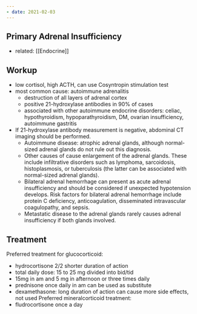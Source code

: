 ```yaml
---
- date: 2021-02-03
---
```


## Primary Adrenal Insufficiency

- related: [[Endocrine]]

## Workup

<!-- primary adrenal insufficiency cause, workup -->

- low cortisol, high ACTH, can use Cosyntropin stimulation test
- most common cause: autoimmune adrenalitis
	- destruction of all layers of adrenal cortex
	- positive 21-hydroxylase antibodies in 90% of cases
	- associated with other autoimmune endocrine disorders: celiac, hypothyroidism, hypoparathyroidism, DM, ovarian insufficiency, autoimmune gastritis
- If 21-hydroxylase antibody measurement is negative, abdominal CT imaging should be performed.
	- Autoimmune disease: atrophic adrenal glands, although normal-sized adrenal glands do not rule out this diagnosis.
	- Other causes of cause enlargement of the adrenal glands. These include infiltrative disorders such as lymphoma, sarcoidosis, histoplasmosis, or tuberculosis (the latter can be associated with normal-sized adrenal glands).
	- Bilateral adrenal hemorrhage can present as acute adrenal insufficiency and should be considered if unexpected hypotension develops. Risk factors for bilateral adrenal hemorrhage include protein C deficiency, anticoagulation, disseminated intravascular coagulopathy, and sepsis.
	- Metastatic disease to the adrenal glands rarely causes adrenal insufficiency if both glands involved.

## Treatment

<!-- primary adrenal insufficiency treatment -->

Preferred treatment for glucocorticoid:

- hydrocortisone 2/2 shorter duration of action
- total daily dose: 15 to 25 mg divided into bid/tid
- 15mg in am and 5 mg in afternoon or three times daily
- prednisone once daily in am can be used as substitute
- dexamethasone: long duration of action can cause more side effects, not used
  Preferred mineralcorticoid treatment:
- fludrocortisone once a day
